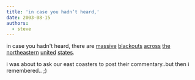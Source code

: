 ```yaml
---
title: 'in case you hadn’t heard,'
date: 2003-08-15
authors:
  - steve
---
```


in case you hadn't heard, there are [massive](http://www.foxnews.com/story/0,2933,94772,00.html) [blackouts](http://www.usatoday.com/news/nation/2003-08-14-states-blackout_x.htm) [across](http://edition.cnn.com/2003/US/08/14/cnna.bloomberg/) [the](http://www.guardian.co.uk/uslatest/story/0,1282,-3028519,00.html) [northeastern](http://wowktv.com/news/index.cfm?newsItemID=464) [united](http://edmonton.cbc.ca/regional/servlet/View?filename=outage030814) [states](http://www.news24.com/News24/World/News/0,,2-10-1462_1402661,00.html).

i was about to ask our east coasters to post their commentary..but then i remembered.. ;)
